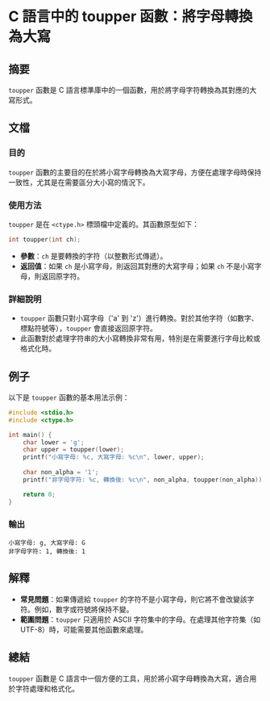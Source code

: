 <!--
Meta Description: # C 語言中的 toupper 函數：將字母轉換為大寫 ## 摘要 `toupper` 函數是 C 語言標準庫中的一個函數，用於將字母字符轉換為其對應的大寫形式。 ## 文檔 ### 目的 `toupper` 函數的主要目的在於將小寫字母轉換為大寫字母，方便在處理字母時保持一致性，尤其是在需要區分...
Meta Keywords: toupper, int, char, lower, non_alpha
-->

# C 語言中的 toupper 函數：將字母轉換為大寫

## 摘要
`toupper` 函數是 C 語言標準庫中的一個函數，用於將字母字符轉換為其對應的大寫形式。

## 文檔
### 目的
`toupper` 函數的主要目的在於將小寫字母轉換為大寫字母，方便在處理字母時保持一致性，尤其是在需要區分大小寫的情況下。

### 使用方法
`toupper` 是在 `<ctype.h>` 標頭檔中定義的。其函數原型如下：

```c
int toupper(int ch);
```

- **參數**：`ch` 是要轉換的字符（以整數形式傳遞）。
- **返回值**：如果 `ch` 是小寫字母，則返回其對應的大寫字母；如果 `ch` 不是小寫字母，則返回原字符。

### 詳細說明
- `toupper` 函數只對小寫字母（'a' 到 'z'）進行轉換。對於其他字符（如數字、標點符號等），`toupper` 會直接返回原字符。
- 此函數對於處理字符串的大小寫轉換非常有用，特別是在需要進行字母比較或格式化時。

## 例子
以下是 `toupper` 函數的基本用法示例：

```c
#include <stdio.h>
#include <ctype.h>

int main() {
    char lower = 'g';
    char upper = toupper(lower);
    printf("小寫字母: %c, 大寫字母: %c\n", lower, upper);
    
    char non_alpha = '1';
    printf("非字母字符: %c, 轉換後: %c\n", non_alpha, toupper(non_alpha));

    return 0;
}
```

### 輸出
```
小寫字母: g, 大寫字母: G
非字母字符: 1, 轉換後: 1
```

## 解釋
- **常見問題**：如果傳遞給 `toupper` 的字符不是小寫字母，則它將不會改變該字符。例如，數字或符號將保持不變。
- **範圍問題**：`toupper` 只適用於 ASCII 字符集中的字母。在處理其他字符集（如 UTF-8）時，可能需要其他函數來處理。

## 總結
`toupper` 函數是 C 語言中一個方便的工具，用於將小寫字母轉換為大寫，適合用於字符處理和格式化。